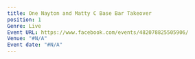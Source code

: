 ```yaml
---
title: One Nayton and Matty C Base Bar Takeover
position: 1
Genre: Live
Event URL: https://www.facebook.com/events/482078825505906/
Venue: "#N/A"
Event date: "#N/A"
---
```


